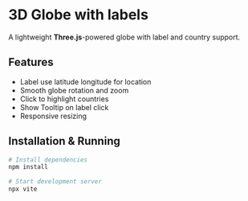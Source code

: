 # 3D Globe with labels

A lightweight **Three.js**-powered globe with label and country support.

## Features
- Label use latitude longitude for location
- Smooth globe rotation and zoom
- Click to highlight countries
- Show Tooltip on label click
- Responsive resizing

## Installation & Running

```bash
# Install dependencies
npm install

# Start development server
npx vite
